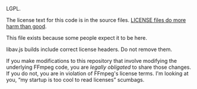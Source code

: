 LGPL.

The license text for this code is in the source files.
[LICENSE files do more harm than good](https://yahweasel.github.io/license-files-considered-harmful/).

This file exists because some people expect it to be here.

libav.js builds include correct license headers. Do not remove them.

If you make modifications to this repository that involve modifying the
underlying FFmpeg code, you are *legally obligated* to share those changes. If
you do not, you are in violation of FFmpeg's license terms. I'm looking at you,
“my startup is too cool to read licenses” scumbags.
